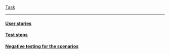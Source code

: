 [Task](https://drive.google.com/file/d/1cCB0Bgviv_u8Rv-7vZTze6m0ZfZxDgF-/view?usp=sharing)

-----

#### [User stories](https://docs.google.com/document/d/1RAlGuF9qIJsiphK4oUUwDzDa_V3wGRJ5b6GKb5L9mrI/edit)
#### [Test steps](https://docs.google.com/document/d/1A1C7o-CCeaPneFgif3Yd6kPf6Io5rP_RKqMKtNC5ioY/edit)
#### [Negative testing for the scenarios](https://docs.google.com/document/d/15RMKMSXW5s9NsWrInGKoq_F1n9l1cAnRxjWteNlEbQg/edit?usp=sharing)
